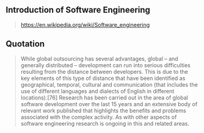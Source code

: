 ## Introduction of Software Engineering
> https://en.wikipedia.org/wiki/Software_engineering

## Quotation
> While global outsourcing has several advantages, global – and generally distributed – development can run into serious difficulties resulting from the distance between developers. This is due to the key elements of this type of distance that have been identified as geographical, temporal, cultural and communication (that includes the use of different languages and dialects of English in different locations).[76] Research has been carried out in the area of global software development over the last 15 years and an extensive body of relevant work published that highlights the benefits and problems associated with the complex activity. As with other aspects of software engineering research is ongoing in this and related areas.